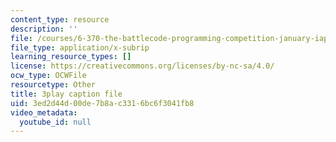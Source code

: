 ```yaml
---
content_type: resource
description: ''
file: /courses/6-370-the-battlecode-programming-competition-january-iap-2013/3ed2d44d00de7b8ac3316bc6f3041fb8_Fl6fKzon8LI.srt
file_type: application/x-subrip
learning_resource_types: []
license: https://creativecommons.org/licenses/by-nc-sa/4.0/
ocw_type: OCWFile
resourcetype: Other
title: 3play caption file
uid: 3ed2d44d-00de-7b8a-c331-6bc6f3041fb8
video_metadata:
  youtube_id: null
---
```


